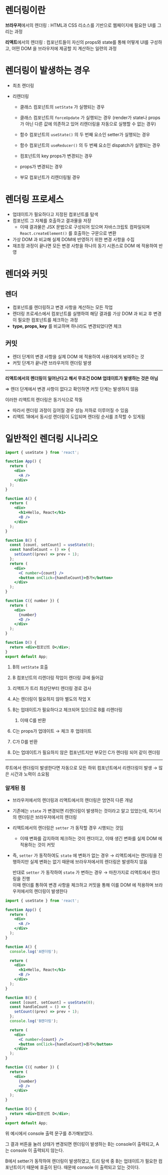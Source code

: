 # 렌더링이란

**브라우저**에서의 렌더링 : HTML과 CSS 리소스를 기반으로 웹페이지에 필요한 UI를 그리는 과정

**리액트**에서의 렌더링 : 컴포넌트들이 자신의 props와 state를 통해 어떻게 UI를 구성하고, 어떤 DOM 을 브라우저에 제공할 지 계산하는 일련의 과정

# 렌더링이 발생하는 경우

- 최초 렌더링
- 리렌더링

  - 클래스 컴포넌트의 `setState` 가 실행되는 경우

  - 클래스 컴포넌트의 `forceUpdate` 가 실행되는 경우
    (render가 state나 props가 아닌 다른 값에 의존하고 있어 리렌더링을 자동으로 실행할 수 없는 경우)
  - 함수 컴포넌트의 `useState()` 의 두 번째 요소인 setter가 실행되는 경우
  - 함수 컴포넌트의 `useReducer()` 의 두 번째 요소인 dispatch가 실행되는 경우
  - 컴포넌트의 key props가 변경되는 경우
  - props가 변경되는 경우
  - 부모 컴포넌트가 리렌더링될 경우

# 렌더링 프로세스

- 업데이트가 필요하다고 지정된 컴포넌트를 탐색
- 컴포넌트 그 자체를 호출하고 결과물을 저장
  - 이때 결과물은 JSX 문법으로 구성되어 있으며 자바스크립토 컴파일되며 `React.createElement()` 를 호출하는 구문으로 변환
- 가상 DOM 과 비교해 실제 DOM에 반영하기 위한 변경 사항을 수집
- 재조정 과정이 끝나면 모든 변경 사항을 하나의 동기 시퀀스로 DOM 에 적용하여 반영

# 렌더와 커밋

## 렌더

- 컴포넌트를 렌더링하고 변경 사항을 계산하는 모든 작업
- 렌더링 프로세스에서 컴포넌트를 실행하여 해당 결과를 가상 DOM 과 비교 후 변경이 필요한 컴포넌트를 체크하는 과정
- **type, props, key** 를 비교하며 하나라도 변경되었다면 체크

## 커밋

- 렌더 단계의 변경 사항을 실제 DOM 에 적용하여 사용자에게 보여주는 것
- 커밋 단계가 끝나면 브라우저의 렌더링 발생

---

**리액트에서의 렌더링이 일어난다고 해서 무조건 DOM 업데이트가 발생하는 것은 아님**

⇒ 렌더 단계에서 변경 사항이 없다고 확인하면 커밋 단계는 발생하지 않음

이러한 리액트의 렌더링은 동기식으로 작동

- 따라서 렌더링 과정이 길어질 경우 성능 저하로 이루어질 수 있음
- 리액트 18에서 동시성 렌더링이 도입되며 렌더링 순서를 조작할 수 있게됨

# 일반적인 렌더링 시나리오

```jsx
import { useState } from 'react';

function App() {
  return (
    <div>
      <A />
    </div>
  );
}

function A() {
  return (
    <div>
      <h1>Hello, React</h1>
      <B />
    </div>
  );
}

function B() {
  const [count, setCount] = useState(0);
  const handleCount = () => {
    setCount((prev) => prev + 1);
  };
  return (
    <div>
      <C number={count} />
      <button onClick={handleCount}>증가</button>
    </div>
  );
}

function C({ number }) {
  return (
    <div>
      {number}
      <D />
    </div>
  );
}

function D() {
  return <div>컴포넌트 D</div>;
}
export default App;
```

1. B의 `setState` 호출

2. B 컴포넌트의 리렌더링 작업이 렌더링 큐에 들어감
3. 리액트가 트리 최상단부터 렌더링 경로 검사
4. A는 렌더링이 필요하지 않아 별도의 작업 X
5. B는 업데이트가 필요하다고 체크되어 있으므로 B를 리렌더링
   1. 이때 C를 반환
6. C는 props가 업데이트 → 체크 후 업데이트
7. C가 D를 반환
8. D는 업데이트가 필요하지 않은 컴포넌트지만 부모인 C가 렌더링 되어 같이 렌더링

---

루트에서 렌더링이 발생한다면 자동으로 모든 하위 컴포넌트에서 리렌더링이 발생
→ 많은 시간과 노력이 소요됨

### 알게된 점

- 브라우저에서의 렌더링과 리액트에서의 렌더링은 엄연히 다른 개념
- 기존에는 `state` 가 변경되면 리렌더링이 발생하는 것이라고 알고 있었는데, 여기서의 렌더링은 브라우저에서의 렌더링
- 리액트에서의 렌더링은 `setter` 가 동작할 경우 시행되는 것임
  - 이때 변화를 감지하여 체크하는 것이 렌더이고, 이때 생긴 변화를 실제 DOM 에 적용하는 것이 커밋
- 즉, `setter` 가 동작하여도 `state` 에 변화가 없는 경우
  → 리액트에서는 렌더링을 진행하지만 실제 변화는 없기 때문에 브라우저에서의 렌더링은 발생하지 않음<br/>

  반대로 `setter` 가 동작하여 `state` 가 변하는 경우
  → 마찬가지로 리액트에서 렌더링을 진행 <br/>
  이때 렌더를 통하여 변경 사항을 체크하고 커밋을 통해 이를 DOM 에 적용하며 브라우저에서의 렌더링이 발생한다

```jsx
import { useState } from 'react';

function App() {
  return (
    <div>
      <A />
    </div>
  );
}

function A() {
  console.log('A렌더링');

  return (
    <div>
      <h1>Hello, React</h1>
      <B />
    </div>
  );
}

function B() {
  const [count, setCount] = useState(0);
  const handleCount = () => {
    setCount((prev) => prev + 1);
  };
  console.log('B렌더링');

  return (
    <div>
      <C number={count} />
      <button onClick={handleCount}>증가</button>
    </div>
  );
}

function C({ number }) {
  return (
    <div>
      {number}
      <D />
    </div>
  );
}

function D() {
  return <div>컴포넌트 D</div>;
}
export default App;
```

위 예시에서 console 출력 문구를 추가해보았다.

그 결과 버튼을 눌러 상태가 변경되면 렌더링이 발생하는 B는 console이 출력되고, A는 console 이 출력되지 않는다.

B에서 setter가 동작하여 렌더링이 발생하였고, 트리 탐색 중 B는 업데이트가 필요한 컴포넌트이기 때문에 호출이 된다.
때문에 console 이 출력되고 있는 것이다.
